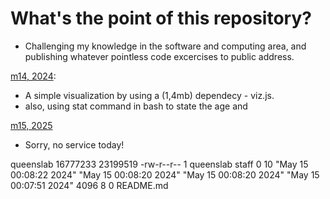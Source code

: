 # <hoy><dia>

# What's the point of this repository?

- Challenging my knowledge in the software and computing area, and publishing whatever pointless code excercises to public address.

[m14, 2024](/m1424):
- A simple visualization by using a (1,4mb) dependecy - viz.js.
- also, using stat command in bash to state the age and


[m15, 2025](/m1525)
- Sorry, no service today!

queenslab
16777233 23199519 -rw-r--r-- 1 queenslab staff 0 10 "May 15 00:08:22 2024" "May 15 00:08:20 2024" "May 15 00:08:20 2024" "May 15 00:07:51 2024" 4096 8 0 README.md


